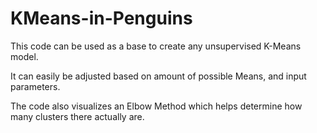 # KMeans-in-Penguins

This code can be used as a base to create any unsupervised K-Means model. 

It can easily be adjusted based on amount of possible Means, and input parameters. 

The code also visualizes an Elbow Method which helps determine how many clusters there actually are. 
